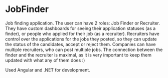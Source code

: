 # JobFinder
Job finding application. The user can have 2 roles: Job Finder or Recruiter. They have custom dashboards for seeing their application statuses (as a finder), or people who applied for their job (as a recruiter). Recruiters have control over the applications for the jobs they posted, so they can update the status of the candidates, accept or reject them. Companies can have multiple recruiters, who can post multiple jobs.
The connection between the finder and the recruiter is maximal, as it is very important to keep them updated with what any of them does :)

Used Angular and .NET for development.
